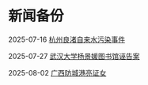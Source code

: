 # 新闻备份

2025-07-16 [杭州良渚自来水污染事件](https://www.bilibili.com/video/av114936445408060)

2025-07-27 [武汉大学杨景媛图书馆诬告案](https://github.com/zouzhekang/YJYpaper)

2025-08-02 [广西防城港亮证女](https://www.zhihu.com/question/1935084791776114520)
